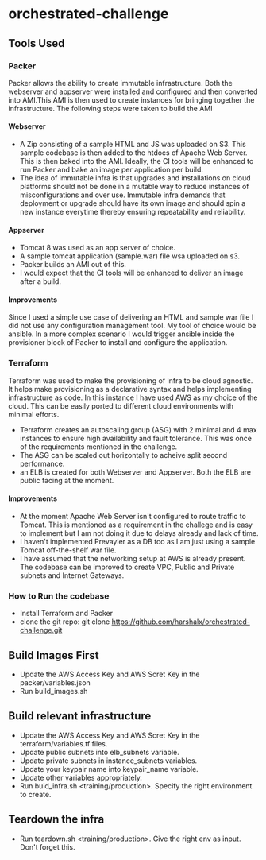 # orchestrated-challenge

## Tools Used

### Packer
 Packer allows the ability to create immutable infrastructure. Both the webserver and appserver were installed and configured and then converted into AMI.This AMI is then used to create instances for bringing together the infrastructure. The following steps were taken to build the AMI

#### Webserver
* A Zip consisting of a sample HTML and JS was uploaded on S3. This sample codebase is then added to the htdocs of Apache Web Server.  This is then baked into the AMI. Ideally, the CI tools will be enhanced to run Packer and bake an image per application per build.
* The idea of immutable infra is that upgrades and installations on cloud platforms should not be done in a mutable way to reduce instances of misconfigurations and over use. Immutable infra demands that deployment or upgrade should have its own image and should spin a new instance everytime thereby ensuring repeatability and reliability.

#### Appserver
* Tomcat 8 was used as an app server of choice.
* A sample tomcat application (sample.war) file wsa uploaded on s3. 
* Packer builds an AMI out of this. 
* I would expect that the CI tools will be enhanced to deliver an image after a build. 

#### Improvements
 Since I used a simple use case of delivering an HTML and sample war file I did not use any configuration management tool. My tool of choice would be ansible. In a more complex scenario I would trigger ansible inside the provisioner block of Packer to install and configure the application.

### Terraform 
 Terraform was used to make the provisioning of infra to be cloud agnostic. It helps make provisioning as a declarative syntax and helps implementing infrastructure as code. In this instance I have used AWS as my choice of the cloud. This can be easily ported to different cloud environments with minimal efforts. 

* Terraform creates an autoscaling group (ASG) with 2 minimal and 4 max instances to ensure high availability and fault tolerance. This was once of the requirements mentioned in the challenge.
* The ASG can be scaled out horizontally to acheive split second performance. 
* an ELB is created for both Webserver and Appserver. Both the ELB are public facing at the moment. 

#### Improvements
* At the moment Apache Web Server isn't configured to route traffic to Tomcat. This is mentioned as a requirement in the challege and is easy to implement but I am not doing it due to delays already and lack of time. 
* I haven't implemented Prevayler as a DB too as I am just using a sample Tomcat off-the-shelf war file. 
* I have assumed that the networking setup at AWS is already present. The codebase can be improved to create VPC, Public and Private subnets and Internet Gateways.

### How to Run the codebase

* Install Terraform and Packer
* clone the git repo: git clone https://github.com/harshalx/orchestrated-challenge.git

## Build Images First 

* Update the AWS Access Key and AWS Scret Key in the packer/variables.json
* Run build_images.sh

## Build relevant infrastructure

* Update the AWS Access Key and AWS Scret Key in the terraform/variables.tf files.
* Update public subnets into elb_subnets variable.
* Update private subnets in instance_subnets variables. 
* Update your keypair name into keypair_name variable. 
* Update other variables appropriately. 
* Run buid_infra.sh <training/production>. Specify the right environment to create. 

## Teardown the infra

* Run teardown.sh <training/production>. Give the right env as input. Don't forget this. 




